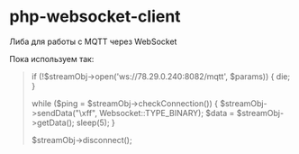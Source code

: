 # php-websocket-client

Либа для работы с MQTT через WebSocket

Пока используем так:

> if (!$streamObj->open('ws://78.29.0.240:8082/mqtt', $params)) {
>    die;
> }
>
> while ($ping = $streamObj->checkConnection()) {
>    $streamObj->sendData("\xff", Websocket::TYPE_BINARY);
>    $data = $streamObj->getData();
>    sleep(5);
> }
> 
> $streamObj->disconnect();
